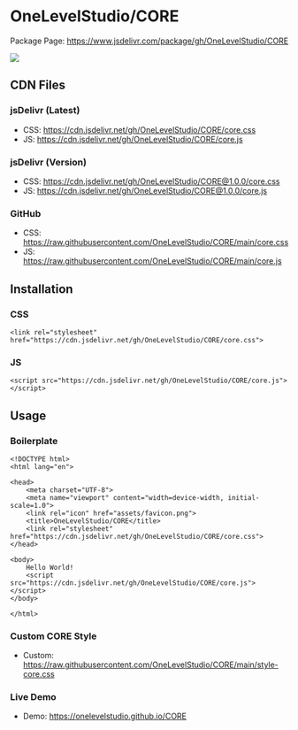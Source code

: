 # OneLevelStudio/CORE
Package Page: https://www.jsdelivr.com/package/gh/OneLevelStudio/CORE

[![](https://data.jsdelivr.com/v1/package/gh/OneLevelStudio/CORE/badge)](https://www.jsdelivr.com/package/gh/OneLevelStudio/CORE)
## CDN Files
### jsDelivr (Latest)
* CSS: https://cdn.jsdelivr.net/gh/OneLevelStudio/CORE/core.css
* JS: https://cdn.jsdelivr.net/gh/OneLevelStudio/CORE/core.js
### jsDelivr (Version)
* CSS: https://cdn.jsdelivr.net/gh/OneLevelStudio/CORE@1.0.0/core.css
* JS: https://cdn.jsdelivr.net/gh/OneLevelStudio/CORE@1.0.0/core.js
### GitHub
* CSS: https://raw.githubusercontent.com/OneLevelStudio/CORE/main/core.css
* JS: https://raw.githubusercontent.com/OneLevelStudio/CORE/main/core.js
## Installation
### CSS
```
<link rel="stylesheet" href="https://cdn.jsdelivr.net/gh/OneLevelStudio/CORE/core.css">
```
### JS
```
<script src="https://cdn.jsdelivr.net/gh/OneLevelStudio/CORE/core.js"></script>
```
## Usage
### Boilerplate
```
<!DOCTYPE html>
<html lang="en">

<head>
    <meta charset="UTF-8">
    <meta name="viewport" content="width=device-width, initial-scale=1.0">
    <link rel="icon" href="assets/favicon.png">
    <title>OneLevelStudio/CORE</title>
    <link rel="stylesheet" href="https://cdn.jsdelivr.net/gh/OneLevelStudio/CORE/core.css">
</head>

<body>
    Hello World!
    <script src="https://cdn.jsdelivr.net/gh/OneLevelStudio/CORE/core.js"></script>
</body>

</html>
```
### Custom CORE Style
* Custom: https://raw.githubusercontent.com/OneLevelStudio/CORE/main/style-core.css
### Live Demo
* Demo: https://onelevelstudio.github.io/CORE
